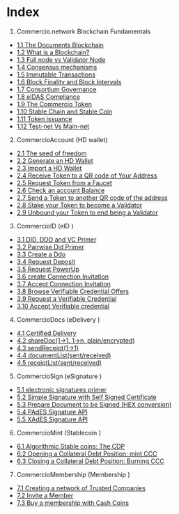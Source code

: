 # Index

1. Commercio.network Blockchain Fundamentals

* [1.1 The Documents Blockchain](1-fundamentals/1.1-chapter.md)
* [1.2 What is a Blockchain?](1-fundamentals/1.2-chapter.md)
* [1.3 Full node vs Validator Node](1-fundamentals/1.3-chapter.md)
* [1.4 Consensus mechanisms](1-fundamentals/1.4-chapter.md)
* [1.5 Immutable Transactions](1-fundamentals/1.5-chapter.md)
* [1.6 Block Finality and Block Intervals](1-fundamentals/1.6-chapter.md)
* [1.7 Consortium Governance](1-fundamentals/1.7-chapter.md)
* [1.8 eIDAS Compliance](1-fundamentals/1.8-chapter.md)
* [1.9 The Commercio Token](1-fundamentals/1.9-chapter.md)
* [1.10 Stable Chain and Stable Coin](1-fundamentals/1.10-chapter.md)
* [1.11 Token issuance](1-fundamentals/1.11-chapter.md)
* [1.12 Test-net Vs Main-net](1-fundamentals/1.12-chapter.md)


2. CommercioAccount (HD wallet)

* [2.1 The seed of freedom](2-commercio-account/2.1-chapter.md)
* [2.2 Generate an HD Wallet](2-commercio-account/2.2-chapter.md)
* [2.3 Import a HD Wallet](2-commercio-account/2.3-chapter.md)
* [2.4 Receive Token to a QR code of Your Address](2-commercio-account/2.4-chapter.md)
* [2.5 Request Token from a Faucet](2-commercio-account/2.5-chapter.md)
* [2.6 Check an account Balance](2-commercio-account/2.6-chapter.md)
* [2.7 Send a Token to another QR code of the address](2-commercio-account/2.7-chapter.md)
* [2.8 Stake your Token to become a Validator](2-commercio-account/2.8-chapter.md)
* [2.9 Unbound your Token to end being a Validator](2-commercio-account/2.9-chapter.md)

3. CommercioID (eID )
   
* [3.1 DID, DDO and VC Primer](3-commercio-id/3.1-chapter.md)
* [3.2 Pairwise Did Primer](3-commercio-id/3.2-chapter.md)
* [3.3 Create a Ddo](3-commercio-id/3.3-chapter.md)
* [3.4 Request Deposit](3-commercio-id/3.4-chapter.md)
* [3.5 Request PowerUp](3-commercio-id/3.5-chapter.md)
* [3.6 create Connection Invitation](3-commercio-id/4.6-chapter.md)
* [3.7 Accept Connection Invitation](3-commercio-id/3.7-chapter.md)
* [3.8 Browse Verifiable Credential Offers](3-commercio-id/3.8-chapter.md)
* [3.9 Request a Verifiable Credential](3-commercio-id/3.9-chapter.md)
* [3.10 Accept Verifiable credential ](3-commercio-id/3.10-chapter.md)

4. CommercioDocs (eDelivery )
* [4.1 Certified Delivery ](4-commercio-docs/4.1-chapter.md)
* [4.2 shareDoc(1->1. 1->n, plain/encrypted) ](4-commercio-docs/4.2-chapter.md)
* [4.3 sendReceipt(1->1) ](4-commercio-docs/4.3-chapter.md)
* [4.4 documentList(sent/received) ](4-commercio-docs/4.4-chapter.md)
* [4.5 receiptList(sent/received) ](4-commercio-docs/4.5-chapter.md)  

5. CommercioSign (eSignature )
* [5.1 electronic signatures primer ](5-commercio-sign/5.1-chapter.md)
* [5.2 Simple Signature with Self Signed Certificate  ](5-commercio-sign/5.2-chapter.md)
* [5.3 Prepare Document to be Signed (HEX conversion) ](5-commercio-sign/5.3-chapter.md)
* [5.4 PAdES Signature API ](5-commercio-sign/5.4-chapter.md)
* [5.5 XAdES Signature API ](5-commercio-sign/5.5-chapter.md)

6. CommercioMint (Stablecoin  )
* [6.1 Algorithmic Stable coins: The CDP ](6-commercio-mint/6.1-chapter.md)
* [6.2 Opening a Collateral Debt Position: mint CCC ](6-commercio-mint/6.2-chapter.md)
* [6.3 Closing a Collateral Debt Position: Burning CCC ](6-commercio-mint/6.3-chapter.md)
  
7. CommercioMembership (Membership )
* [7.1 Creating a network of Trusted Companies ](7-membership/7.1-chapter.md)
* [7.2 Invite a Member ](7-membership/7.2-chapter.md)
* [7.3 Buy a membership with Cash Coins ](7-membership/7.3-chapter.md)